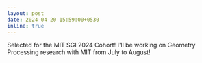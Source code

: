 ```yaml
---
layout: post
date: 2024-04-20 15:59:00+0530
inline: true
---
```


Selected for the MIT SGI 2024 Cohort! I'll be working on Geometry Processing research with MIT from July to August!
